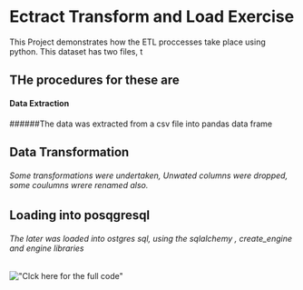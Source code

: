 # Ectract Transform and Load Exercise

This Project demonstrates how the ETL proccesses take place using python.  This dataset has two files, t

## THe procedures for these are
#### Data Extraction 
######The data was extracted from  a csv file into pandas data frame

## Data Transformation
###### Some transformations were undertaken, Unwated columns were dropped, some coulumns wrere renamed also.

## Loading into posqgresql
###### The later was loaded into ostgres sql, using the sqlalchemy , create_engine and engine libraries

!["Clck here for the full code"](./ETL_Project_Exercise.ipynb)
